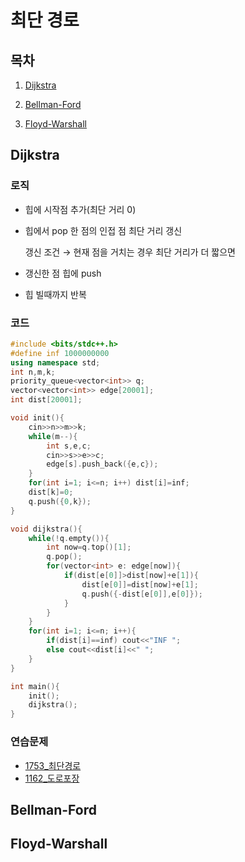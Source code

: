 # 최단 경로
## 목차
1. [Dijkstra](#Dijkstra)

2. [Bellman-Ford](#Bellman-Ford)

3. [Floyd-Warshall](#Floyd-Warshall)

## Dijkstra

### 로직

- 힙에 시작점 추가(최단 거리 0)
- 힙에서 pop 한 점의 인접 점 최단 거리 갱신
  
  갱신 조건 $\to$ 현재 점을 거치는 경우 최단 거리가 더 짧으면

- 갱신한 점 힙에 push
- 힙 빌때까지 반복

### 코드

```cpp
#include <bits/stdc++.h>
#define inf 1000000000
using namespace std;
int n,m,k;
priority_queue<vector<int>> q;
vector<vector<int>> edge[20001];
int dist[20001];

void init(){
	cin>>n>>m>>k;
	while(m--){
		int s,e,c;
		cin>>s>>e>>c;
		edge[s].push_back({e,c});
	}
	for(int i=1; i<=n; i++) dist[i]=inf;
	dist[k]=0;
	q.push({0,k});
}

void dijkstra(){
	while(!q.empty()){
		int now=q.top()[1];
		q.pop();
		for(vector<int> e: edge[now]){
			if(dist[e[0]]>dist[now]+e[1]){
				dist[e[0]]=dist[now]+e[1];
				q.push({-dist[e[0]],e[0]});
			}
		}
	}
	for(int i=1; i<=n; i++){
		if(dist[i]==inf) cout<<"INF ";
		else cout<<dist[i]<<" ";
	}
}

int main(){
	init();
	dijkstra();
}
```

### 연습문제

- [1753_최단경로](https://github.com/iacobuschoi/ps/blob/d16ed93d3cae3a1b449b9a3387b2f81d85c2701a/1753_%EC%B5%9C%EB%8B%A8%EA%B2%BD%EB%A1%9C.md)
- [1162_도로포장](https://github.com/iacobuschoi/ps/blob/29ed2aaf2693770a081f3c9cf10b3a61ed159864/1162_%EB%8F%84%EB%A1%9C%ED%8F%AC%EC%9E%A5.md)

## Bellman-Ford

## Floyd-Warshall
